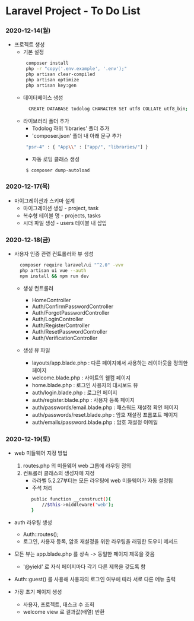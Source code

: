 # Laravel Project - To Do List

### 2020-12-14(월)
- 프로젝트 생성
    - 기본 설정
        ```bash
         composer install
         php -r "copy('.env.example', '.env');"
         php artisan clear-compiled
         php artisan optimize
         php artisan key:gen
        ```
    - 데이터베이스 생성
        ```bash
          CREATE DATABASE todolog CHARACTER SET utf8 COLLATE utf8_bin;
        ```
    - 라이브러리 폴더 추가
        - Todolog 하위 'libraries' 폴더 추가
        - 'composer.json' 폴더 내 아래 문구 추가
        ```bash
         "psr-4" : { "App\\" : ["app/", "libraries/"] }
        ```
        - 자동 로딩 클래스 생성
        ```bash
         $ composer dump-autoload
        ```
### 2020-12-17(목)
- 마이그레이션과 스키마 설계
    - 마이그레이션 생성 - project, task
    - 복수형 테이블 명 - projects, tasks
    - 시더 파일 생성 - users 테이블 내 삽입
   
### 2020-12-18(금)
- 사용자 인증 관련 컨트롤러와 뷰 생성
    ```bash
      composer require laravel/ui "^2.0" -vvv
      php artisan ui vue --auth
      npm install && npm run dev
    ```
    - 생성 컨트롤러
        - HomeController 
        - Auth/ConfirmPasswordController
        - Auth/ForgotPasswordController
        - Auth/LoginController
        - Auth/RegisterController
        - Auth/ResetPasswordController
        - Auth/VerificationController
        
    - 생성 뷰 파일
        - layouts/app.blade.php : 다른 페이지에서 사용하는 레이아웃을 정의한 페이지
        - welcome.blade.php : 사이트의 웰컴 페이지
        - home.blade.php : 로그인 사용자의 대시보드 뷰
        - auth/login.blade.php : 로그인 페이지
        - auth/register.blade.php : 사용자 등록 페이지
        - auth/passwords/email.blade.php : 패스워드 재설정 확인 페이지
        - auth/passwords/reset.blade.php : 암호 재설정 프롬포트 페이지
        - auth/emails/password.blade.php : 암호 재설정 이메일

### 2020-12-19(토)
- web 미들웨어 지정 방법
    1. routes.php 의 미들웨어 web 그룹에 라우팅 정의
    2. 컨트롤러 클래스의 생성자에 지정
        - 라라벨 5.2.27부터는 모든 라우팅에 web 미들웨어가 자동 설정됨 
        - 주석 처리
        ```bash
           public function __construct(){
               //$this->middleware('web');  
           }       
        ```
- auth 라우팅 생성
    - Auth::routes();
    - 로그인, 사용자 등록, 암호 재설정을 위한 라우팅을 래핑한 도우미 메서드
- 모든 뷰는 app.blade.php 를 상속 -> 동일한 페이지 제목을 갖음
    - '@yield' 로 자식 페이지마다 각기 다른 제목을 갖도록 함
- Auth::guest() 를 사용해 사용자의 로그인 여부에 따라 서로 다른 메뉴 출력

- 가장 초기 페이지 생성
    - 사용자, 프로젝트, 태스크 수 조회
    - welcome view 로 결과값(배열) 반환
